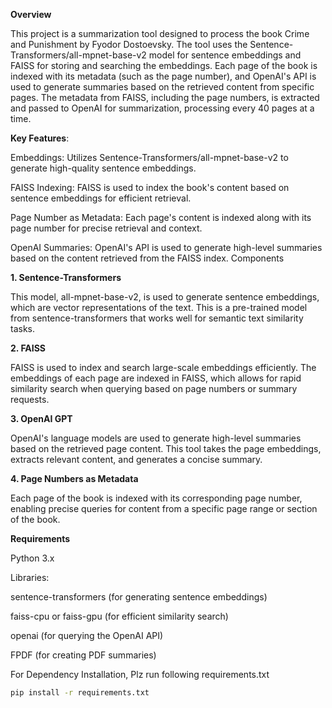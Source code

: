 **Overview**

This project is a summarization tool designed to process the book Crime and Punishment by Fyodor Dostoevsky. The tool uses the Sentence-Transformers/all-mpnet-base-v2 model for sentence embeddings and FAISS for storing and searching the embeddings. Each page of the book is indexed with its metadata (such as the page number), and OpenAI's API is used to generate summaries based on the retrieved content from specific pages. The metadata from FAISS, including the page numbers, is extracted and passed to OpenAI for summarization, processing every 40 pages at a time.

**Key Features**:

Embeddings: Utilizes Sentence-Transformers/all-mpnet-base-v2 to generate high-quality sentence embeddings.

FAISS Indexing: FAISS is used to index the book's content based on sentence embeddings for efficient retrieval.

Page Number as Metadata: Each page's content is indexed along with its page number for precise retrieval and context.

OpenAI Summaries: OpenAI's API is used to generate high-level summaries based on the content retrieved from the FAISS index.
Components

**1. Sentence-Transformers**

This model, all-mpnet-base-v2, is used to generate sentence embeddings, which are vector representations of the text. This is a pre-trained model from sentence-transformers that works well for semantic text similarity tasks.

**2. FAISS**

FAISS is used to index and search large-scale embeddings efficiently. The embeddings of each page are indexed in FAISS, which allows for rapid similarity search when querying based on page numbers or summary requests.

**3. OpenAI GPT**

OpenAI's language models are used to generate high-level summaries based on the retrieved page content. This tool takes the page embeddings, extracts relevant content, and generates a concise summary.

**4. Page Numbers as Metadata**

Each page of the book is indexed with its corresponding page number, enabling precise queries for content from a specific page range or section of the book.

**Requirements**

Python 3.x

Libraries:

sentence-transformers (for generating sentence embeddings)

faiss-cpu or faiss-gpu (for efficient similarity search)

openai (for querying the OpenAI API)

FPDF (for creating PDF summaries)

For Dependency Installation, Plz run following requirements.txt
```bash
pip install -r requirements.txt
